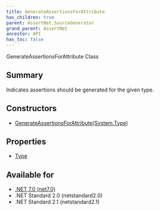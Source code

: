 ```yaml
---
title: GenerateAssertionsForAttribute
has_children: true
parent: AssertNet.SourceGenerator
grand_parent: AssertNet
ancestor: API
has_toc: false
---
```

GenerateAssertionsForAttribute Class

## Summary
Indicates assertions should be generated for the given type.

## Constructors
- [GenerateAssertionsForAttribute(System.Type)](m_assertnet_sourcegenerator_generateassertionsforattribute__ctor_system_type_.md)

## Properties
- [Type](p_assertnet_sourcegenerator_generateassertionsforattribute_type.md)

## Available for
- [.NET 7.0 (net7.0)](https://versionsof.net/core/7.0/)
- .NET Standard 2.0 (netstandard2.0)
- .NET Standard 2.1 (netstandard2.1)
